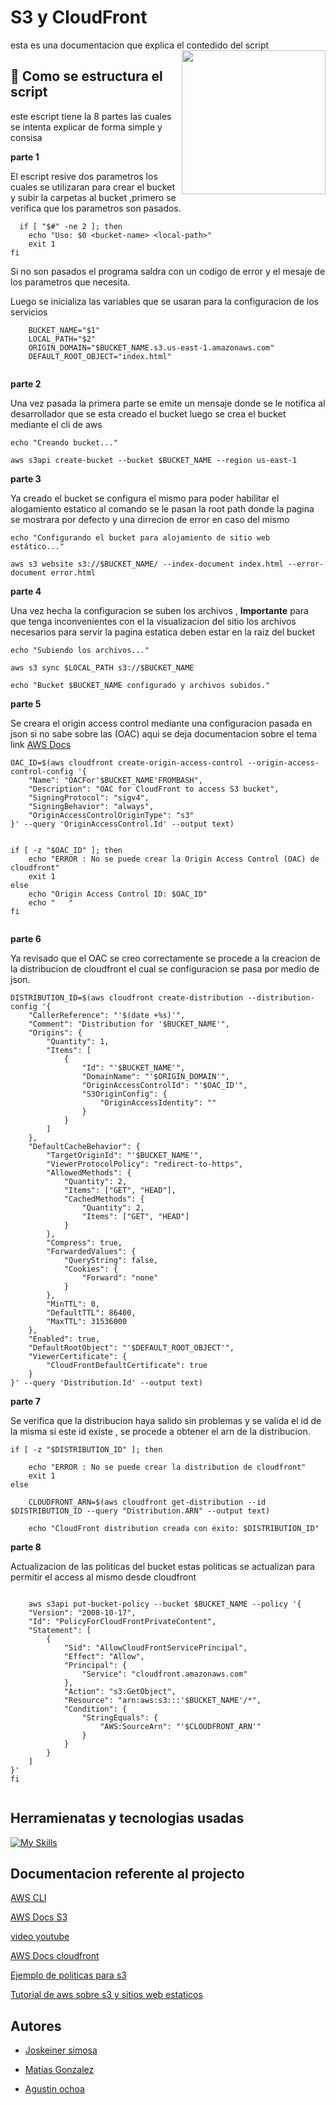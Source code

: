 # S3 y CloudFront

esta es una documentacion que explica el contedido del script
<img align='right' src="(https://camo.githubusercontent.com/d2ff3eb4e300b4366924419b7894d9fc33842e563f08c74f24eae4b193a4f07e/68747470733a2f2f6d656469612e67697068792e636f6d2f6d656469612f54456e586b637348725034596564436868412f67697068792e676966)" width="230">
## 🚀 Como se estructura el script

este escript tiene la 8 partes las cuales se intenta explicar de forma simple y consisa

**parte 1**

El escript resive dos parametros los cuales se utilizaran para crear el bucket y
subir la carpetas al bucket ,primero se verifica que los parametros son pasados.

```shell
  if [ "$#" -ne 2 ]; then
	echo "Uso: $0 <bucket-name> <local-path>"
	exit 1
fi
```

Si no son pasados el programa saldra con un codigo de error y el mesaje de los parametros que necesita.

Luego se inicializa las variables que se usaran para la configuracion de los servicios

```shell
    BUCKET_NAME="$1"
    LOCAL_PATH="$2"
    ORIGIN_DOMAIN="$BUCKET_NAME.s3.us-east-1.amazonaws.com"
    DEFAULT_ROOT_OBJECT="index.html"


```

**parte 2**

Una vez pasada la primera parte se emite un mensaje donde se le notifica al desarrollador que se esta creado el bucket luego se crea el bucket mediante el cli de aws

```shell
echo "Creando bucket..."

aws s3api create-bucket --bucket $BUCKET_NAME --region us-east-1

```

**parte 3**

Ya creado el bucket se configura el mismo para poder habilitar el alogamiento estatico al comando se le pasan la root path donde la pagina se mostrara por defecto y una dirrecion de error en caso del mismo

```shell
echo "Configurando el bucket para alojamiento de sitio web estático..."

aws s3 website s3://$BUCKET_NAME/ --index-document index.html --error-document error.html

```

**parte 4**

Una vez hecha la configuracion se suben los archivos , **Importante** para que tenga inconvenientes con el la visualizacion del sitio los archivos necesarios para servir la pagina estatica deben estar en la raiz del bucket

```shell
echo "Subiendo los archivos..."

aws s3 sync $LOCAL_PATH s3://$BUCKET_NAME

echo "Bucket $BUCKET_NAME configurado y archivos subidos."

```

**parte 5**

Se creara el origin access control mediante una configuracion pasada en json
si no sabe sobre las (OAC) aqui se deja documentacion sobre el tema link [AWS Docs](https://aws.amazon.com/es/blogs/networking-and-content-delivery/amazon-cloudfront-introduces-origin-access-control-oac/)

```shell
OAC_ID=$(aws cloudfront create-origin-access-control --origin-access-control-config '{
    "Name": "OACFor'$BUCKET_NAME'FROMBASH",
    "Description": "OAC for CloudFront to access S3 bucket",
    "SigningProtocol": "sigv4",
    "SigningBehavior": "always",
    "OriginAccessControlOriginType": "s3"
}' --query 'OriginAccessControl.Id' --output text)


if [ -z "$OAC_ID" ]; then
	echo "ERROR : No se puede crear la Origin Access Control (OAC) de cloudfront"
	exit 1
else
	echo "Origin Access Control ID: $OAC_ID"
	echo "   "
fi


```

**parte 6**

Ya revisado que el OAC se creo correctamente se procede a la creacion de la distribucion de cloudfront el cual se configuracion se pasa por medio de json.

```shell
DISTRIBUTION_ID=$(aws cloudfront create-distribution --distribution-config '{
    "CallerReference": "'$(date +%s)'",
    "Comment": "Distribution for '$BUCKET_NAME'",
    "Origins": {
        "Quantity": 1,
        "Items": [
            {
                "Id": "'$BUCKET_NAME'",
                "DomainName": "'$ORIGIN_DOMAIN'",
                "OriginAccessControlId": "'$OAC_ID'",
                "S3OriginConfig": {
                    "OriginAccessIdentity": ""
                }
            }
        ]
    },
    "DefaultCacheBehavior": {
        "TargetOriginId": "'$BUCKET_NAME'",
        "ViewerProtocolPolicy": "redirect-to-https",
        "AllowedMethods": {
            "Quantity": 2,
            "Items": ["GET", "HEAD"],
            "CachedMethods": {
                "Quantity": 2,
                "Items": ["GET", "HEAD"]
            }
        },
        "Compress": true,
        "ForwardedValues": {
            "QueryString": false,
            "Cookies": {
                "Forward": "none"
            }
        },
        "MinTTL": 0,
        "DefaultTTL": 86400,
        "MaxTTL": 31536000
    },
    "Enabled": true,
    "DefaultRootObject": "'$DEFAULT_ROOT_OBJECT'",
    "ViewerCertificate": {
        "CloudFrontDefaultCertificate": true
    }
}' --query 'Distribution.Id' --output text)

```

**parte 7**

Se verifica que la distribucion haya salido sin problemas y se valida el id de la misma si este id existe , se procede a obtener el arn de la distribucion.

```shell
if [ -z "$DISTRIBUTION_ID" ]; then

	echo "ERROR : No se puede crear la distribution de cloudfront"
	exit 1
else

	CLOUDFRONT_ARN=$(aws cloudfront get-distribution --id $DISTRIBUTION_ID --query "Distribution.ARN" --output text)

	echo "CloudFront distribution creada con éxito: $DISTRIBUTION_ID"
```

**parte 8**

Actualizacion de las politicas del bucket estas politicas se actualizan para permitir el access al mismo desde cloudfront

```shell

	aws s3api put-bucket-policy --bucket $BUCKET_NAME --policy '{
    "Version": "2008-10-17",
    "Id": "PolicyForCloudFrontPrivateContent",
    "Statement": [
        {
            "Sid": "AllowCloudFrontServicePrincipal",
            "Effect": "Allow",
            "Principal": {
                "Service": "cloudfront.amazonaws.com"
            },
            "Action": "s3:GetObject",
            "Resource": "arn:aws:s3:::'$BUCKET_NAME'/*",
            "Condition": {
                "StringEquals": {
                    "AWS:SourceArn": "'$CLOUDFRONT_ARN'"
                }
            }
        }
    ]
}'
fi


```

## Herramienatas y tecnologias usadas

[![My Skills](https://skillicons.dev/icons?i=aws,bash)](https://skillicons.dev)

## Documentacion referente al projecto

[AWS CLI](https://docs.aws.amazon.com/es_es/cli/latest/userguide/getting-started-install.html)

[AWS Docs S3](https://docs.aws.amazon.com/cli/latest/reference/s3api/)

[video youtube](https://www.youtube.com/watch?v=AMJUrGRRv9Y)

[AWS Docs cloudfront](https://docs.aws.amazon.com/cli/latest/reference/cloudfront/)

[Ejemplo de politicas para s3](https://aws.amazon.com/es/blogs/networking-and-content-delivery/amazon-cloudfront-introduces-origin-access-control-oac/)

[Tutorial de aws sobre s3 y sitios web estaticos ](https://docs.aws.amazon.com/es_es/AmazonS3/latest/userguide/HostingWebsiteOnS3Setup.html#step3-add-bucket-policy-make-content-public)


## Autores

- [Joskeiner simosa ](https://www.github.com/octokatherine)

- [Matias Gonzalez](https://github.com/Mat-hub-byte)

- [Agustin ochoa](https://github.com/8agustin)
